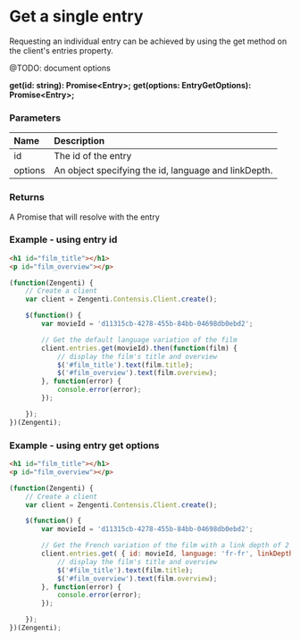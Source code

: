 # Get a single entry
Requesting an individual entry can be achieved by using the get method on the client's entries property.

@TODO: document options

**get(id: string): Promise&lt;Entry&gt;;**
**get(options: EntryGetOptions): Promise&lt;Entry&gt;;**

### Parameters			
| Name | Description |
|:--|:--|
| id | The id of the entry |
| options | An object specifying the id, language and linkDepth.|


### Returns
A Promise that will resolve with the entry

### Example - using entry id
```html
<h1 id="film_title"></h1>
<p id="film_overview"></p>
```

```js
(function(Zengenti) {
    // Create a client
    var client = Zengenti.Contensis.Client.create();

    $(function() {
        var movieId = 'd11315cb-4278-455b-84bb-04698db0ebd2';

        // Get the default language variation of the film
        client.entries.get(movieId).then(function(film) {      
            // display the film's title and overview 
            $('#film_title').text(film.title);
            $('#film_overview').text(film.overview);
        }, function(error) {
            console.error(error);
        });

    });
})(Zengenti);
```

### Example - using entry get options

```html
<h1 id="film_title"></h1>
<p id="film_overview"></p>
```

```js
(function(Zengenti) {
    // Create a client
    var client = Zengenti.Contensis.Client.create();

    $(function() {
        var movieId = 'd11315cb-4278-455b-84bb-04698db0ebd2';   

        // Get the French variation of the film with a link depth of 2
        client.entries.get( { id: movieId, language: 'fr-fr', linkDepth: 2 }).then(function(film) {
            // display the film's title and overview
            $('#film_title').text(film.title);
            $('#film_overview').text(film.overview);
        }, function(error) {
            console.error(error);
        });

    });
})(Zengenti);
```